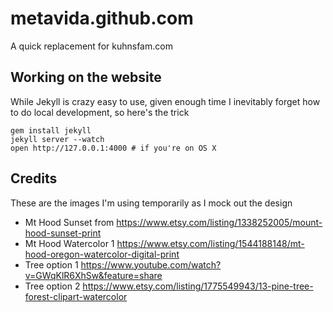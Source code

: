 # metavida.github.com

A quick replacement for kuhnsfam.com

## Working on the website

While Jekyll is crazy easy to use, given enough time I inevitably forget how to do local development, so here's the trick

    gem install jekyll
    jekyll server --watch
    open http://127.0.0.1:4000 # if you're on OS X

## Credits

These are the images I'm using temporarily as I mock out the design

* Mt Hood Sunset from https://www.etsy.com/listing/1338252005/mount-hood-sunset-print
* Mt Hood Watercolor 1 https://www.etsy.com/listing/1544188148/mt-hood-oregon-watercolor-digital-print
* Tree option 1 https://www.youtube.com/watch?v=GWqKlR6XhSw&feature=share
* Tree option 2 https://www.etsy.com/listing/1775549943/13-pine-tree-forest-clipart-watercolor
